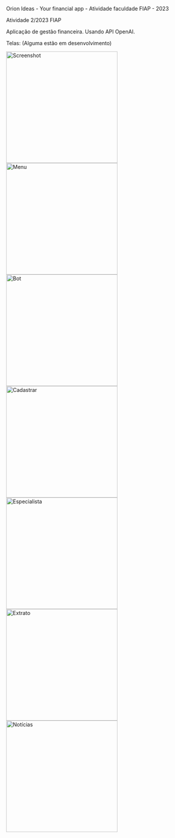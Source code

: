 Orion Ideas - Your financial app - Atividade faculdade FIAP - 2023

Atividade 2/2023 FIAP

Aplicação de gestão financeira.
Usando API OpenAI.

Telas:
(Alguma estão em desenvolvimento)


<img src="https://github.com/GusGaiotti/faculdade-privado/assets/104476558/03ea375a-b047-482e-810c-a4c36346f2b0" alt="Screenshot" width="300">
<img src="https://github.com/GusGaiotti/faculdade-privado/assets/104476558/ea1b97b1-5e01-4b7e-97b0-11bd07503d51" alt="Menu" width="300">
<img src="https://github.com/GusGaiotti/faculdade-privado/assets/104476558/669d80c0-61bc-4e65-8b90-8afa7b14d83c" alt="Bot" width="300">
<img src="https://github.com/GusGaiotti/faculdade-privado/assets/104476558/65bb88f1-60eb-4a90-84d9-df5714bfefb8" alt="Cadastrar" width="300">
<img src="https://github.com/GusGaiotti/faculdade-privado/assets/104476558/0df2db49-6db3-439b-a371-be571bcfc298" alt="Especialista" width="300">
<img src="https://github.com/GusGaiotti/faculdade-privado/assets/104476558/994f8a80-5c20-4f79-8019-6e9de864ed3f" alt="Extrato" width="300">
<img src="https://github.com/GusGaiotti/faculdade-privado/assets/104476558/197ddff3-a15d-4896-95a3-2b1eb74be92b" alt="Notícias" width="300">
